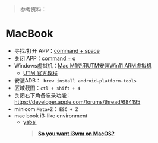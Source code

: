 > 参考资料：

# MacBook

- 寻找/打开 APP：[command + space](https://blog.csdn.net/qq_38161040/article/details/100172067)
- 关闭 APP：[command + q](https://support.apple.com/zh-cn/HT201276)
- Windows虚拟机：[Mac M1使用UTM安装Win11 ARM虚拟机](https://blog.csdn.net/JorryC/article/details/123821783?ops_request_misc=%257B%2522request%255Fid%2522%253A%2522166141261316782184693186%2522%252C%2522scm%2522%253A%252220140713.130102334..%2522%257D&request_id=166141261316782184693186&biz_id=0&utm_medium=distribute.pc_search_result.none-task-blog-2~all~baidu_landing_v2~default-1-123821783-null-null.142^v42^pc_rank_34_2,185^v2^tag_show&utm_term=UTM%20%E5%AE%89%E8%A3%85%20windows&spm=1018.2226.3001.4187)
  - [UTM 官方教程](https://mac.getutm.app/gallery/windows-10)
- 安装ADB：` brew install android-platform-tools`
- 区域截图：`ctl + shift + 4`
- 关闭右下角备忘录功能：https://developer.apple.com/forums/thread/684195
- minicom `Meta+Z`： `ESC + Z` 
- mac book i3-like environment
  - [yabai](https://github.com/koekeishiya/yabai/wiki/Installing-yabai-(latest-release)#configure-scripting-addition)
    > [**So you want i3wm on MacOS?**](https://cbrgm.net/post/2021-05-5-setup-macos/)